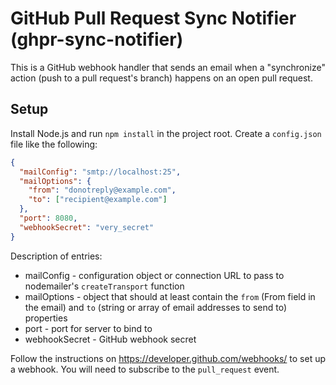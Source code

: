 # GitHub Pull Request Sync Notifier (ghpr-sync-notifier)

This is a GitHub webhook handler that sends an email when a "synchronize"
action (push to a pull request's branch) happens on an open pull request.


## Setup

Install Node.js and run `npm install` in the project root. Create a
`config.json` file like the following:

```json
{
  "mailConfig": "smtp://localhost:25",
  "mailOptions": {
    "from": "donotreply@example.com",
    "to": ["recipient@example.com"]
  },
  "port": 8080,
  "webhookSecret": "very_secret"
}
```

Description of entries:
* mailConfig - configuration object or connection URL to pass to nodemailer's
  `createTransport` function
* mailOptions - object that should at least contain the `from` (From field in
  the email) and `to` (string or array of email addresses to send to)
  properties
* port - port for server to bind to
* webhookSecret - GitHub webhook secret

Follow the instructions on https://developer.github.com/webhooks/ to set up a
webhook. You will need to subscribe to the `pull_request` event.
